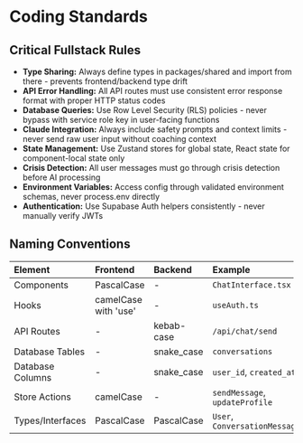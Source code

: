 # Coding Standards

## Critical Fullstack Rules

- **Type Sharing:** Always define types in packages/shared and import from there - prevents frontend/backend type drift
- **API Error Handling:** All API routes must use consistent error response format with proper HTTP status codes
- **Database Queries:** Use Row Level Security (RLS) policies - never bypass with service role key in user-facing functions
- **Claude Integration:** Always include safety prompts and context limits - never send raw user input without coaching context
- **State Management:** Use Zustand stores for global state, React state for component-local state only
- **Crisis Detection:** All user messages must go through crisis detection before AI processing
- **Environment Variables:** Access config through validated environment schemas, never process.env directly
- **Authentication:** Use Supabase Auth helpers consistently - never manually verify JWTs

## Naming Conventions

| Element | Frontend | Backend | Example |
| :------ | :------- | :------ | :------ |
| Components | PascalCase | - | `ChatInterface.tsx` |
| Hooks | camelCase with 'use' | - | `useAuth.ts` |
| API Routes | - | kebab-case | `/api/chat/send` |
| Database Tables | - | snake_case | `conversations` |
| Database Columns | - | snake_case | `user_id`, `created_at` |
| Store Actions | camelCase | - | `sendMessage`, `updateProfile` |
| Types/Interfaces | PascalCase | PascalCase | `User`, `ConversationMessage` |
